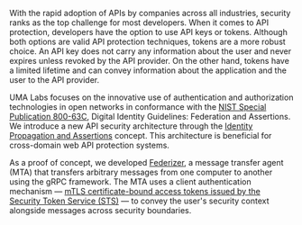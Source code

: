 With the rapid adoption of APIs by companies across all industries, security ranks as the top challenge for most developers. When it comes to API protection, developers have the option to use API keys or tokens. Although both options are valid API protection techniques, tokens are a more robust choice. An API key does not carry any information about the user and never expires unless revoked by the API provider. On the other hand, tokens have a limited lifetime and can convey information about the application and the user to the API provider.

UMA Labs focuses on the innovative use of authentication and authorization technologies in open networks in conformance with the [NIST Special Publication 800-63C](https://pages.nist.gov/800-63-3/sp800-63c.html), Digital Identity Guidelines: Federation and Assertions. We introduce a new API security architecture through the [Identity Propagation and Assertions](https://github.com/umalabs/identity-propagation-and-assertions) concept. This architecture is beneficial for cross-domain web API protection systems.

As a proof of concept, we developed [Federizer](https://github.com/umalabs/federizer), a message transfer agent (MTA) that transfers arbitrary messages from one computer to another using the gRPC framework. The MTA uses a client authentication mechanism — [mTLS certificate-bound access tokens issued by the Security Token Service (STS)](https://github.com/umalabs/identity-propagation-and-assertions) — to convey the user's security context alongside messages across security boundaries.

